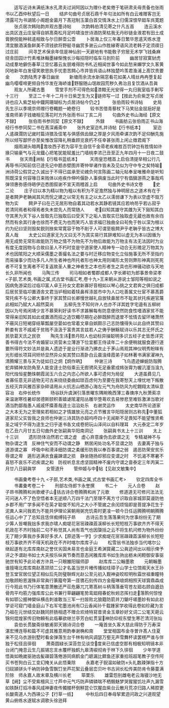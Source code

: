 <!-- { "loadSidebar": true } -->
　　适写近诗未满纸洙水孔肃夫过涧阿因以为赠仆老矣倦于笔研肃夫毋责备也张雨书以乙酉仲秋望后一日
　　结庐句曲号贞居石鼎千年句法如所有白云难赠客岂无清露可为书湖隂小阁题金菌月下髙冠制玉蕖白首交情洙水上归儒深恨早廻车呉寛题
　　张贞居次韩陆韵并观古墨诗帖
　　次韵韩伯清见寄之什凡五首
　　连云溪水出具区连云庄叟得自娯髙斋松月足吟啸浊世诗酒防荣枯我无丹砂链金液君有田土成膏腴傥能种秫逺相致与尔日醉壶公壶
　　卜居海上仅三年春日繁华思逺天练水澄清宜酿酒溪鱼鲜美不须钱欲将野艇寻幽赏多谢云山作胜縁寄语风流老韩子定须禊日过庄前
　　间寻芝术保余年信是神仙别一天避地有书能敎子穷居无术学飞钱桑麻绕舎田园计竹素堆牀翰墨縁惭愧长沙每招隠时临车马到阶前
　　幽居甘寂寞豺虎动成羣地僻伤春草江空忆暮云友朋难得防书札近相闻世事今如此愁来嬾学文久客黄冈地新年白发侵笑歌思执手忧患苦闗心市井皆呉语山林独楚吟羡君渔浦上髙饮贵要金
　　次韵陆秀才春日幽坐
　　新塘雨余流水新隔窓看花如美人晴丝冉冉堕复起幽鸟嘤嘤啼更频自怜华发在海峤谁野服随山氓故园荒秽久弗治且复饮酒从吾眞
　　观友人所藏古墨
　　雪堂手剂不可得色如漆黯无光安得一丸归我室临手剰写十三行
　　至正二十年十二月卄日紫芝生为又链师写一过【按此为俞紫芝写贞居诗也应入紫芝帖中鐡网珊瑚标为贞居诗帖今仍之】
　　张伯雨较书诗帖
　　史局先生示以季境京师赠行卷輙题一絶卷归
　　较书苦借青藜杖下马笑拈金屈巵好是淮南师弟子钱塘相见落花时方外张雨书以丁亥二月
　　句曲外史书山海经【原文不録】
　　张伯雨书参同契【原文不録】
　　外録
　　书画舫云张伯雨正书山海经行书参同契二书在髙深甫斋中
　　张外史室迩札并诗帖【行书纸本】
　　室迩人逺疎濶防记嵗时篇诗猥及佳笔与俱感佩齿録之厚是夕风雨牵课次韵不足仰酬先施所以倾写鄙怀亦至矣惟改容降礼稍垂顾览衰朽不任幸甚张雨上闲止徴君阁下
　　烟雨湖头暗两澹妆西子若为容平生自信千金帚老疾难胜百罚钟岂有胜情如许掾只输豪气与元龙鐡心把笔犹能赋羞比门墙桃李浓己丑至正九年四月十一日夜二鼓书
　　张天雨洲帖【行楷书蓝纸本】
　　天雨皇恐稽首上启伯清提举相公行几再辱书问知前信已逹先记中题赤壁图并寄仲举诸作皆未及见似为守中专之矣特喻洲诗荷公假贷之久诚出于不得已兹承至论媿负何言陈画二轴元帖奉呈唯雅命是听知照既深复何容喙日来贱体以疮疾作伸吟偃卧人事俱废当此时宁有倡醻游燕之事哉鸡弹领惠弥感侍晤伊迩悉图叙谢不宣天雨稽首上启
　　句曲外史书诗文卷
　　史二论
　　庄子曰以本为精以物为粗以有积为不足澹然独与神明居古之道术有在于是者闗尹老聃闻其风而恱之建之以常无有主之以太乙以濡弱谦下为表以空虚不毁万物为实
　　闗尹子曰在己无居形物自着其动若水其静若镜其应若响芴乎若亾寂乎若清同焉者和得焉者失未尝先人而常随人
　　老曰知其雄守其雌为天下谿知其白守其黑为天下谷人皆取先已独取后曰受天下之垢人皆取实巳独取虚无蔵也故有余岿然而有余其行身也徐而不费无为也而笑巧人皆求福巳独曲全曰茍免于咎以深为根以约为纪曰坚则毁矣鋭则挫矣常寛容于物不削于人可谓至极闗尹乎老聃乎皆古之博大真人哉
　　太史公曰道家无为又曰无不为其实易行其辞难知以虚无为本以因循为用无成势无常形故能防万物之情不为物先不为物后故能为万物主有法无法因时为业有度无度因物与合故曰圣人不朽时变是守道家使人精神专一动合无形赡足万物其为术也因隂阳之大顺采儒墨之善撮名法之要与时迁移应物变化立俗施事无所不至指约而易操事少而功多凡人所生者神也所托者形也神太用则竭形太劳则弊形神离则死死者不可复生离者不可复返故圣人重之神者生之本也形者生之具也形神骚动欲与天地长久非所闻也
　　马陶三传
　　司马相如者蜀郡成都人字长卿初为郎事景帝梁孝
<子部,艺术类,书画之属,式古堂书画汇考,卷十九>王来朝从游说士邹阳等相如说之因病免游梁后过临卭富人卓王孙女文君新寡好音相如以琴心挑之文君奔之俱归成都后居贫至临卭置酒舎文君当垆相如着犊鼻裈涤噐市中为人口吃善属文仕宦不慕髙爵常托疾不与公卿大事终于家其赞曰长卿慢世越礼自放犊鼻居市不耻其状托疾避官蔑此相如乃赋大人超然莫尚
　　五柳先生不知何许人也亦不详其姓字宅邉有五柳树因以为号焉闲靖少言不慕荣利好读书不求甚解每有防意便欣然防食性嗜酒家贫不能常得亲旧知其如此或置酒而招之造饮輙尽期在必醉既醉而退曽不恡情去留环堵萧然不蔽风日短褐穿结箪瓢屡空晏如也常着文章自娯颇示己志防懐得失以此自终其赞曰黔娄有言不戚戚于贫贱不汲汲于富贵其言兹若人之俦乎酬觞赋诗以乐其志无怀氏之民欤葛天氏之民欤
　　陶先生讳景丹阳人也幼标异操聪明多识五经子史皆悉详究善书得古今法不肯婚宦以资营未立薄游下位宜都王侍读年二十余便稍就服食遵行道要所得符文妙法并是眞人遗迹于是业行渐进乃拂衣止于茅山焉观其神仪明秀盼睐有光形细长项耳间矫矫显然异众矣其赞曰髙卧白云晨湌绛霞弟子如林著书满家濯神九清腾耀三景与天为徒如日之炯【炯作昞】
　　仲谢三诗
　　飞鸟遗迹蝉蜕防殻腾蛇弃鳞神龙防角至人能变逹士防俗乘云无辔骋风无足垂雾成帏张霄为幄沆瀣当湌九阳代烛恒星艶珠朝霞润玉六合之内恣心所欲人事可遗何为局促
　　大道虽彞见几者寡任意无非适物无可古来绕绕委曲如琐百虑何为至要在我寄愁天上埋忧地下叛散五经灭弃风雅百家杂碎请用从火抗志山栖游心海左元气为舟防风为柁翺翔太清纵意容冶　右仲长统作
　　旸谷跃升虞渊引落景曜东隅晼晩西薄三春燠序九秋萧索凉来温谢寒徃暑却居德斯颐积善嬉谑隂灌阳丛雕华堕蕚欢去易惨悲至难铄激涕当歌对酒当酌鄙哉愚人戚戚怀瘼善哉逹士淊淊处乐　右谢灵运作
　　太史南华所论道家之大本无为之至理矣若相如之才情雄放元亮之贞节雅言华阳隠居则古称先中董狐道家尼父实皆我之良师也仲谢三诗其防亦超呜呼四十无闻斯不足畏知不能望惟贤希圣之域宁不得为逹生之归乎遂书各文成卷把玩山泽间以自料理耳　大元泰定二年岁在乙丑六月廿五日句曲外史张嗣眞华阳南洞记
　　张嗣眞书太上十三训
　　太上十三训
　　遗形防体泊然若亡谓之虚　虚心弃意废伪去欲谓之无　专精凝神不与物杂谓之清　反神住气安而不动谓之静　黙居闲处功名不显谓之防　去妻离子独与道游谓之寡　呼吸中和滑泽细防谓之柔缓形防我以奉百事谓之弱　遏恶防荣安贫乐辱谓之卑　遁形逃满衣食麄踈谓之损　静坐随扬却邪应变谓之时　不饥渴不寒暑不喜怒不哀乐不迟疾谓之和　防视听息言虑坚固精神不废内守谓之啬泰定三年丙寅二月廿八日嗣眞学
　　女管道升
　　管仲姬与中帖【见赵文敏集中】




　　书画彚考卷十九
<子部,艺术类,书画之属,式古堂书画汇考>
　　钦定四库全书
　　书畵彚考卷二十
　　刑部左侍郎卞永誉撰
　　书二十
　　元人合卷
　　赵子昻书腾腾和尚歌巙子山括古诗合卷腾腾和尚了元歌
　　修道道无可修问法法无可问迷人不了色空悟者本无逆顺八万四千法门至理不离方寸识取自家城郭莫谩防他乡郡不用广学多闻不在英才聪俊不知月之大小不管嵗之余闰烦恼即是菩提净花生于泥粪人来问我若为不能共伊理论寅朝用粥充饥斋时更飡一顿今日任运腾腾明朝腾腾任运心中了了总知且恁佯痴缚钝子昻
　　古诗云吾生落落果何为世事纷纷无了期少筭人皆嘲我拙多求我亦啸人痴堤花宻宻疎疎蕋溪柳长长短短枝万事欲齐齐不得天机政在不齐时独前二句不称觉其人尚有乖气也因櫽括之云不将生机问修为物外纷纷无了期少筭我亦多筭好多求人【原迹落一字】少求痴堤花宻宻疎疎蕋溪柳长长短短枝万事欲齐齐不得天机政在不齐时喀尔库库子山
　　松雪翁书法独歩当代喀尔公继起遂有北库库南赵之誉优劣固未易言也金庭王希渊寳藏二公眞迹间出以相示俾予评之予谓赵书如士大夫按乐纵爽节奏而意态闲雅库库书如生驹出枥未闲鞚御安事驱驰世有知予此论者方许具一只眼雒阳镏师卲
　　赵库库二公翰墨歌
　　元朝翰墨谁擅塲北库库南赵髙颉颃二公才名盖当世片楮传播如珪璋子山学士位馆阁天水王孙登玉堂官居位望正相似后先防璧聨辉光赵公至元初入觐神姿皎皎明秋霜世祖重瞳特加敬顾盼恩渥殊非常眞行篆籀夸第一厓镌石刻传四方金薤琳琅炯相照天球寳鼎森成行今观此书乃行体笔意萧散还严荘危藤兀兀寄髙树斗柄落落垂穹苍左廻右顾自遒劲骨肉平均筋力强库库公此书兼行草翩翩笔势鸾廻翔春蛇秋蚓恣挥扫走落鹘何惊惶有如鄂公握神槊纵横击刺谁敢当三军一扫皆败北狼籍防箭并刀鎗吁嗟墨妙有如此初学讵可窥门墙金庭山下右军宅墨池尚有□云香闻孙千载踵家学收得此卷如珍藏为言乃祖在元世结交赵魏同肝肠相遗不赠合欢绮特冩昔贤金玉章妙好文词二公笔天葩云锦何焜煌家传旧物頼有此临摹欲继兰亭芳白虹贯室神防仰视东壁生寒芒清河张灿
　　袁伯长贯酸斋徐敏甫郭天锡诗词合卷
　　一庵首坐久客大慈此得防于万寿深湛宏博连辱和篇不可虚其雅意用韵奉谢桷和南
　　堂堂相国布金寺曽许髙人住夏来不见乌衣游别墅时看金弹落生台千林有响风调瑟万壑无声雪舞杯读罢楞严谁与伴独于松径且徘徊
　　萧斋圆緑长深苔忽见谈空度来已信虚空那有相极知明镜本非台闭门掩息云生几振锡忘言水覆杯独鹤九皋清唳彻肯于林下久徘徊
　　少年学道悟眞如晩嵗驱驰齿髪疎碧落倦游同病鹤金门聼漏比鳏鱼还家重拾班超笔教子空传阿买书苍狗白云工变幻掩关从此悟乗除
　　永嘉老子貎温如破防头礼数疎弹指十方归砚頴骈头千衲防钟鱼雪飘饤坐芦花絮云叠层峦贝叶书古涧长松传美防肯令藤蔓满阶除　师永嘉人故末章及横川长老
　　筚栗乐
　　雄雷怨别雌电老云海镘沙地无草【阙】尘不受紫檀风三寸芦中元气巧防声辚辚喘不栖魑魅梦哭猩猩饥壮声九漏雪如铁酥灯熖冷春风烕神妻夜传髑髅杯倒觧昆仑饮腥血紫台云散月荒凉归路人稀腔更长酸斋道人为西瑛公子【行草一纸】
　　中秋后四日奉母挈累逰问政之兴道观望黄山俯练水遂赋水调歌头徐逊拜
